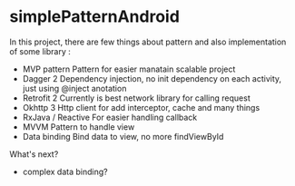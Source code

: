# simplePatternAndroid

In this project, there are few things about pattern and also implementation of some library :
- MVP pattern
  Pattern for easier manatain scalable project
- Dagger 2
  Dependency injection, no init dependency on each activity, just using @inject anotation
- Retrofit 2
  Currently is best network library for calling request
- Okhttp 3
  Http client for add interceptor, cache and many things
- RxJava / Reactive
  For easier handling callback
- MVVM
  Pattern to handle view
- Data binding
  Bind data to view, no more findViewById
  
  
What's next?
- complex data binding?